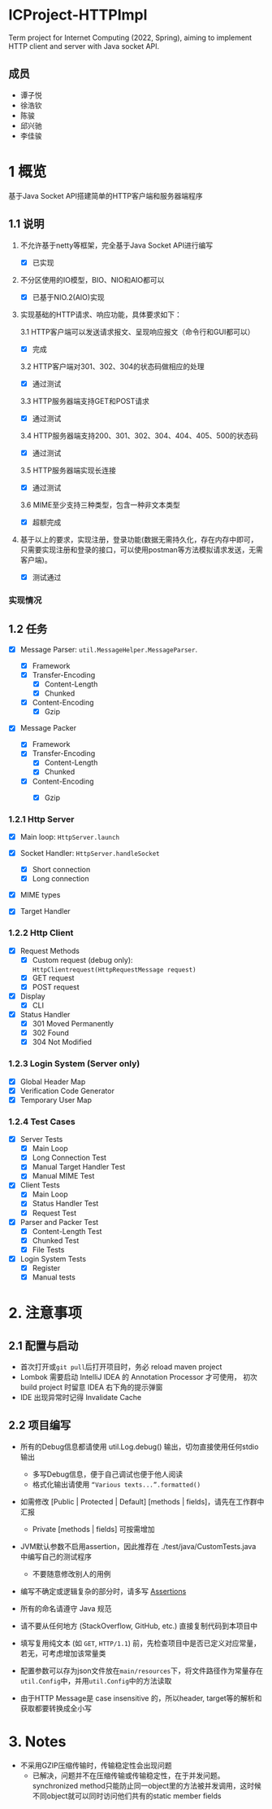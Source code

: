 # ICProject-HTTPImpl
Term project for Internet Computing (2022, Spring), aiming to implement HTTP client and server with Java socket API.

## 成员

- 谭子悦
- 徐浩钦
- 陈骏
- 邱兴驰
- 李佳骏

# 1 概览
基于Java Socket API搭建简单的HTTP客户端和服务器端程序

## 1.1 说明
1. 不允许基于netty等框架，完全基于Java Socket API进行编写

    - [x] 已实现

2. 不分区使用的IO模型，BIO、NIO和AIO都可以

    - [x] 已基于NIO.2(AIO)实现

3. 实现基础的HTTP请求、响应功能，具体要求如下：

   3.1 HTTP客户端可以发送请求报文、呈现响应报文（命令行和GUI都可以）

    - [x] 完成

   3.2 HTTP客户端对301、302、304的状态码做相应的处理

    - [x] 通过测试

   3.3 HTTP服务器端支持GET和POST请求

    - [x] 通过测试

   3.4 HTTP服务器端支持200、301、302、304、404、405、500的状态码

    - [x] 通过测试

   3.5 HTTP服务器端实现长连接

    - [x] 通过测试

   3.6 MIME至少支持三种类型，包含一种非文本类型

    - [x] 超额完成

4. 基于以上的要求，实现注册，登录功能(数据无需持久化，存在内存中即可，只需要实现注册和登录的接口，可以使用postman等方法模拟请求发送，无需客户端)。

    - [x] 测试通过

### 实现情况

## 1.2 任务

- [x] Message Parser: `util.MessageHelper.MessageParser`.
    - [x] Framework
    - [x] Transfer-Encoding
        - [x] Content-Length
        - [x] Chunked

    - [x] Content-Encoding
        - [x] Gzip

- [x] Message Packer

    - [x] Framework
    - [x] Transfer-Encoding
        - [x] Content-Length
        - [x] Chunked

    - [x] Content-Encoding
        - [x] Gzip


### 1.2.1 Http Server

- [x] Main loop: `HttpServer.launch`

- [x] Socket Handler: `HttpServer.handleSocket`
    - [x] Short connection
    - [x] Long connection

- [x] MIME types

- [x] Target Handler

### 1.2.2 Http Client

- [x] Request Methods
    - [x] Custom request (debug only): `HttpClientrequest(HttpRequestMessage request)`
    - [x] GET request
    - [x] POST request
- [x] Display
    - [x] CLI
- [x] Status Handler
    - [x] 301 Moved Permanently
    - [x] 302 Found
    - [x] 304 Not Modified

### 1.2.3 Login System (Server only)

- [x] Global Header Map
- [x] Verification Code Generator
- [x] Temporary User Map

### 1.2.4 Test Cases

- [x] Server Tests
    - [x] Main Loop
    - [x] Long Connection Test
    - [x] Manual Target Handler Test
    - [x] Manual MIME Test
- [x] Client Tests
    - [x] Main Loop
    - [x] Status Handler Test
    - [x] Request Test
- [x] Parser and Packer Test
    - [x] Content-Length Test
    - [x] Chunked Test
    - [x] File Tests
- [x] Login System Tests
    - [x] Register
    - [x] Manual tests

# 2. 注意事项

## 2.1 配置与启动

- 首次打开或`git pull`后打开项目时，务必 reload maven project
- Lombok 需要启动 IntelliJ IDEA 的 Annotation Processor 才可使用， 初次 build project 时留意 IDEA 右下角的提示弹窗
- IDE 出现异常时记得 Invalidate Cache

## 2.2 项目编写

- 所有的Debug信息都请使用 util.Log.debug() 输出，切勿直接使用任何stdio输出
    - 多写Debug信息，便于自己调试也便于他人阅读
    - 格式化输出请使用 `“Various texts...”.formatted()`
- 如需修改 [Public | Protected | Default] [methods | fields]，请先在工作群中汇报
    - Private [methods | fields] 可按需增加
- JVM默认参数不启用assertion，因此推荐在 ./test/java/CustomTests.java 中编写自己的测试程序
    - 不要随意修改别人的用例
- 编写不确定或逻辑复杂的部分时，请多写 [Assertions](https://www.geeksforgeeks.org/assertions-in-java/)

- 所有的命名请遵守 Java 规范
- 请不要从任何地方 (StackOverflow, GitHub, etc.) 直接复制代码到本项目中

- 填写复用纯文本 (如 `GET`, `HTTP/1.1`) 前，先检查项目中是否已定义对应常量，若无，可考虑增加该常量类

- 配置参数可以存为json文件放在`main/resources`下，将文件路径作为常量存在`util.Config`中，并用`util.Config`中的方法读取

- 由于HTTP Message是 case insensitive 的，所以header, target等的解析和获取都要转换成全小写

# 3. Notes

- 不采用GZIP压缩传输时，传输稳定性会出现问题
    - 已解决，问题并不在压缩传输或传输稳定性，在于并发问题。synchronized method只能防止同一object里的方法被并发调用，这时候不同object就可以同时访问他们共有的static member fields